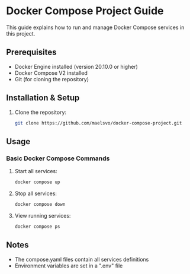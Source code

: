 # Docker Compose Project Guide

This guide explains how to run and manage Docker Compose services in this project.

## Prerequisites

- Docker Engine installed (version 20.10.0 or higher)
- Docker Compose V2 installed
- Git (for cloning the repository)

## Installation & Setup

1. Clone the repository:
   ```bash
   git clone https://github.com/maelsvo/docker-compose-project.git
   ```

## Usage

### Basic Docker Compose Commands

1. Start all services:
   ```bash
   docker compose up
   ```

3. Stop all services:
   ```bash
   docker compose down
   ```

4. View running services:
   ```bash
   docker compose ps
   ```


## Notes

- The compose.yaml files contain all services definitions
- Environment variables are set in a ".env" file